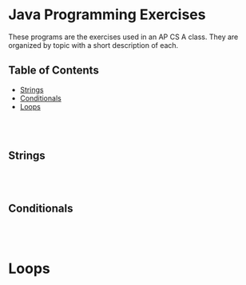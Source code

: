 # Java Programming Exercises

These programs are the exercises used in an AP CS A class. They are organized by topic with a short description of each.

## Table of Contents

* [Strings](#strings)
* [Conditionals](#conditionals)
* [Loops](#loops)

<br>
<br>

## Strings



<br>
<br>

## Conditionals



<br>
<br>

# Loops


